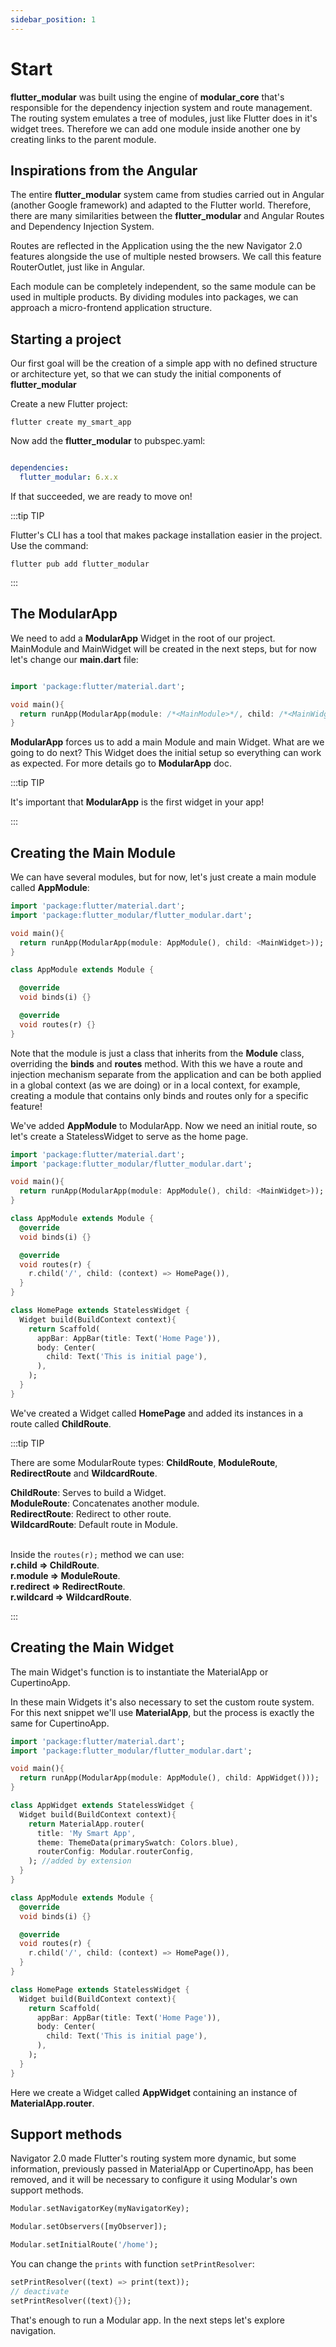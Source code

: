 ```yaml
---
sidebar_position: 1
---
```


# Start

**flutter_modular** was built using the engine of **modular_core** that's responsible for the dependency injection system and route management. The routing system emulates a tree of modules, just like Flutter does in it's widget trees. Therefore we can add one module inside another one by creating links to the parent module.

## Inspirations from the Angular

The entire **flutter_modular** system came from studies carried out in Angular (another Google framework) and adapted to the Flutter world. Therefore, there are many similarities between the **flutter_modular** and Angular Routes and Dependency Injection System.

Routes are reflected in the Application using the the new Navigator 2.0 features alongside the use of multiple nested browsers. We call this feature RouterOutlet, just like in Angular.

Each module can be completely independent, so the same module can be used in multiple products. By dividing modules into packages, we can approach a micro-frontend application structure.


## Starting a project

Our first goal will be the creation of a simple app with no defined structure or architecture yet, so that we can study the initial components of **flutter_modular**

Create a new Flutter project:
```
flutter create my_smart_app
```

Now add the **flutter_modular** to pubspec.yaml:
```yaml

dependencies:
  flutter_modular: 6.x.x

```

If that succeeded, we are ready to move on!

:::tip TIP

Flutter's CLI has a tool that makes package installation easier in the project. Use the command:

`flutter pub add flutter_modular`

:::

## The ModularApp

We need to add a **ModularApp** Widget in the root of our project. MainModule and MainWidget will be created in the next steps, but for now let's change our **main.dart** file:

```dart title="lib/main.dart"

import 'package:flutter/material.dart';

void main(){
  return runApp(ModularApp(module: /*<MainModule>*/, child: /*<MainWidget>*/));
}

```

**ModularApp** forces us to add a main Module and main Widget. What are we going to do next?
This Widget does the initial setup so everything can work as expected. For more details go to **ModularApp** doc.

:::tip TIP

It's important that **ModularApp** is the first widget in your app!

:::

## Creating the Main Module

We can have several modules, but for now, let's just create a main module called **AppModule**:

```dart title="lib/main.dart" {8-18}
import 'package:flutter/material.dart';
import 'package:flutter_modular/flutter_modular.dart';

void main(){
  return runApp(ModularApp(module: AppModule(), child: <MainWidget>));
}

class AppModule extends Module {

  @override
  void binds(i) {}

  @override
  void routes(r) {}
}
```

Note that the module is just a class that inherits from the **Module** class, overriding the **binds** and **routes** method.
With this we have a route and injection mechanism separate from the application and can be both applied in a global context (as we are doing) or in a local context, for example, creating a module that contains only binds and routes only for a specific feature!

We've added **AppModule** to ModularApp. Now we need an initial route, so let's create a StatelessWidget to serve as the home page.

```dart title="lib/main.dart" {14,18-27}
import 'package:flutter/material.dart';
import 'package:flutter_modular/flutter_modular.dart';

void main(){
  return runApp(ModularApp(module: AppModule(), child: <MainWidget>));
}

class AppModule extends Module {
  @override
  void binds(i) {}

  @override
  void routes(r) {
    r.child('/', child: (context) => HomePage()),
  }
}

class HomePage extends StatelessWidget {
  Widget build(BuildContext context){
    return Scaffold(
      appBar: AppBar(title: Text('Home Page')),
      body: Center(
        child: Text('This is initial page'),
      ),
    );
  }
}
```

We've created a Widget called **HomePage** and added its instances in a route called **ChildRoute**.

:::tip TIP

There are some ModularRoute types: **ChildRoute**, **ModuleRoute**, **RedirectRoute** and **WildcardRoute**.

**ChildRoute**: Serves to build a Widget. <br />
**ModuleRoute**: Concatenates another module. <br />
**RedirectRoute**: Redirect to other route.<br />
**WildcardRoute**: Default route in Module.<br /> <br />

Inside the `routes(r);` method we can use: <br />
**r.child => ChildRoute**. <br />
**r.module => ModuleRoute**. <br />
**r.redirect => RedirectRoute**. <br />
**r.wildcard => WildcardRoute**. <br />

:::

## Creating the Main Widget

The main Widget's function is to instantiate the MaterialApp or CupertinoApp.

In these main Widgets it's also necessary to set the custom route system. For this next snippet we'll use **MaterialApp**, but the process is exactly the same for CupertinoApp.

```dart title="lib/main.dart" {8-16}
import 'package:flutter/material.dart';
import 'package:flutter_modular/flutter_modular.dart';

void main(){
  return runApp(ModularApp(module: AppModule(), child: AppWidget()));
}

class AppWidget extends StatelessWidget {
  Widget build(BuildContext context){
    return MaterialApp.router(
      title: 'My Smart App',
      theme: ThemeData(primarySwatch: Colors.blue),
      routerConfig: Modular.routerConfig,
    ); //added by extension 
  }
}

class AppModule extends Module {
  @override
  void binds(i) {}

  @override
  void routes(r) {
    r.child('/', child: (context) => HomePage()),
  }
}

class HomePage extends StatelessWidget {
  Widget build(BuildContext context){
    return Scaffold(
      appBar: AppBar(title: Text('Home Page')),
      body: Center(
        child: Text('This is initial page'),
      ),
    );
  }
}
```

Here we create a Widget called **AppWidget** containing an instance of **MaterialApp.router**. 


## Support methods

Navigator 2.0 made Flutter's routing system more dynamic, but some information, previously passed in MaterialApp or CupertinoApp, has been removed, and it will be necessary to configure it using Modular's own support methods.

```dart
Modular.setNavigatorKey(myNavigatorKey);

Modular.setObservers([myObserver]);

Modular.setInitialRoute('/home');
```

You can change the `prints` with function `setPrintResolver`:
```dart
setPrintResolver((text) => print(text));
// deactivate
setPrintResolver((text){});
```



That's enough to run a Modular app. In the next steps let's explore navigation.
